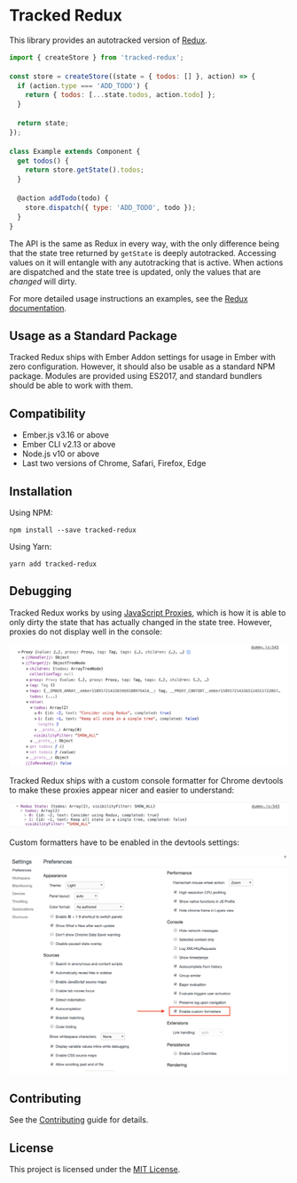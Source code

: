 Tracked Redux
==============================================================================

This library provides an autotracked version of [Redux](https://redux.js.org/).

```js
import { createStore } from 'tracked-redux';

const store = createStore((state = { todos: [] }, action) => {
  if (action.type === 'ADD_TODO') {
    return { todos: [...state.todos, action.todo] };
  }

  return state;
});

class Example extends Component {
  get todos() {
    return store.getState().todos;
  }

  @action addTodo(todo) {
    store.dispatch({ type: 'ADD_TODO', todo });
  }
}
```

The API is the same as Redux in every way, with the only difference being that
the state tree returned by `getState` is deeply autotracked. Accessing values on
it will entangle with any autotracking that is active. When actions are
dispatched and the state tree is updated, only the values that are _changed_
will dirty.

For more detailed usage instructions an examples, see the
[Redux documentation](https://redux.js.org/introduction/getting-started).

Usage as a Standard Package
------------------------------------------------------------------------------

Tracked Redux ships with Ember Addon settings for usage in Ember with zero
configuration. However, it should also be usable as a standard NPM package.
Modules are provided using ES2017, and standard bundlers should be able to work
with them.

Compatibility
------------------------------------------------------------------------------

* Ember.js v3.16 or above
* Ember CLI v2.13 or above
* Node.js v10 or above
* Last two versions of Chrome, Safari, Firefox, Edge

Installation
------------------------------------------------------------------------------

Using NPM:

```
npm install --save tracked-redux
```

Using Yarn:

```
yarn add tracked-redux
```

Debugging
------------------------------------------------------------------------------

Tracked Redux works by using [JavaScript Proxies](https://developer.mozilla.org/en-US/docs/Web/JavaScript/Reference/Global_Objects/Proxy),
which is how it is able to only dirty the state that has actually changed in the
state tree. However, proxies do not display well in the console:

![Image of proxy logged in console](./docs/assets/before-custom-formatters.png)

Tracked Redux ships with a custom console formatter for Chrome devtools to make
these proxies appear nicer and easier to understand:

![Image of proxy logged in console](./docs/assets/after-custom-formatters.png)

Custom formatters have to be enabled in the devtools settings:

![Image of proxy logged in console](./docs/assets/enabling-custom-formatters.png)

Contributing
------------------------------------------------------------------------------

See the [Contributing](CONTRIBUTING.md) guide for details.


License
------------------------------------------------------------------------------

This project is licensed under the [MIT License](LICENSE.md).
